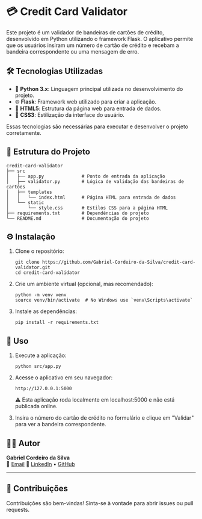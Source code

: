 #  💳  Credit Card Validator

Este projeto é um validador de bandeiras de cartões de crédito, desenvolvido em Python utilizando o framework Flask. O aplicativo permite que os usuários insiram um número de cartão de crédito e recebam a bandeira correspondente ou uma mensagem de erro.

## 🛠 Tecnologias Utilizadas

- 🐍 **Python 3.x**: Linguagem principal utilizada no desenvolvimento do projeto.
- 🌐 **Flask**: Framework web utilizado para criar a aplicação.
- 🧱 **HTML5**: Estrutura da página web para entrada de dados.
- 🎨 **CSS3**: Estilização da interface do usuário.

Essas tecnologias são necessárias para executar e desenvolver o projeto corretamente.

## 📁 Estrutura do Projeto

```
credit-card-validator
├── src
│   ├── app.py              # Ponto de entrada da aplicação
│   ├── validator.py        # Lógica de validação das bandeiras de cartões
│   ├── templates
│   │   └── index.html      # Página HTML para entrada de dados
│   └── static
│       └── style.css       # Estilos CSS para a página HTML
├── requirements.txt        # Dependências do projeto
└── README.md               # Documentação do projeto
```

## ⚙️ Instalação

1. Clone o repositório:
   ```
   git clone https://github.com/Gabriel-Cordeiro-da-Silva/credit-card-validator.git
   cd credit-card-validator
   ```

2. Crie um ambiente virtual (opcional, mas recomendado):
   ```
   python -m venv venv
   source venv/bin/activate  # No Windows use `venv\Scripts\activate`
   ```

3. Instale as dependências:
   ```
   pip install -r requirements.txt
   ```

## 🚀 Uso

1. Execute a aplicação:
   ```
   python src/app.py
   ```

2. Acesse o aplicativo em seu navegador:
   ```
   http://127.0.0.1:5000
   ```
    ⚠️ Esta aplicação roda localmente em localhost:5000 e não está publicada online.

3. Insira o número do cartão de crédito no formulário e clique em "Validar" para ver a bandeira correspondente.

## 👨‍💻 Autor

**Gabriel Cordeiro da Silva**  
📧 [Email](mailto:gabrielopes@live.com)
🔗 [LinkedIn](https://www.linkedin.com/in/gabriel-cordeiro-da-silva-0444b5238/) • [GitHub](https://github.com/Gabriel-Cordeiro-da-Silva)

---

## 🤝 Contribuições

Contribuições são bem-vindas! Sinta-se à vontade para abrir issues ou pull requests.
